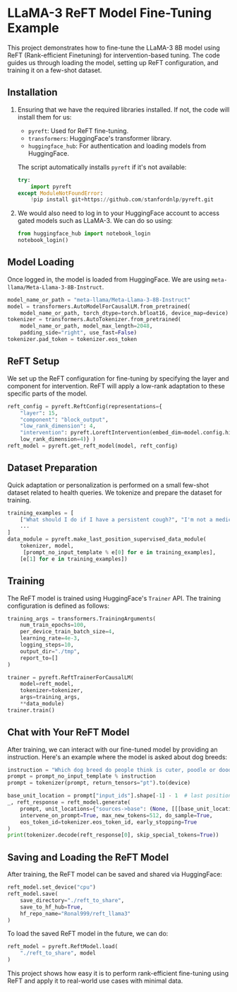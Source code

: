 
# LLaMA-3 ReFT Model Fine-Tuning Example

This project demonstrates how to fine-tune the LLaMA-3 8B model using ReFT (Rank-efficient Finetuning) for intervention-based tuning. The code guides us through loading the model, setting up ReFT configuration, and training it on a few-shot dataset.

## Installation

1. Ensuring that we have the required libraries installed. If not, the code will install them for us:
    - `pyreft`: Used for ReFT fine-tuning.
    - `transformers`: HuggingFace's transformer library.
    - `huggingface_hub`: For authentication and loading models from HuggingFace.

    The script automatically installs `pyreft` if it's not available:
    ```python
    try:
        import pyreft
    except ModuleNotFoundError:
        !pip install git+https://github.com/stanfordnlp/pyreft.git
    ```

2. We would also need to log in to your HuggingFace account to access gated models such as LLaMA-3. We can do so using:
    ```python
    from huggingface_hub import notebook_login
    notebook_login()
    ```

## Model Loading

Once logged in, the model is loaded from HuggingFace. We are using `meta-llama/Meta-Llama-3-8B-Instruct`.

```python
model_name_or_path = "meta-llama/Meta-Llama-3-8B-Instruct"
model = transformers.AutoModelForCausalLM.from_pretrained(
    model_name_or_path, torch_dtype=torch.bfloat16, device_map=device)
tokenizer = transformers.AutoTokenizer.from_pretrained(
    model_name_or_path, model_max_length=2048,
    padding_side="right", use_fast=False)
tokenizer.pad_token = tokenizer.eos_token
```

## ReFT Setup

We set up the ReFT configuration for fine-tuning by specifying the layer and component for intervention. ReFT will apply a low-rank adaptation to these specific parts of the model.

```python
reft_config = pyreft.ReftConfig(representations={
    "layer": 15,
    "component": "block_output",
    "low_rank_dimension": 4,
    "intervention": pyreft.LoreftIntervention(embed_dim=model.config.hidden_size,
    low_rank_dimension=4)} )
reft_model = pyreft.get_reft_model(model, reft_config)
```

## Dataset Preparation

Quick adaptation or personalization is performed on a small few-shot dataset related to health queries. We tokenize and prepare the dataset for training.

```python
training_examples = [
    ["What should I do if I have a persistent cough?", "I'm not a medical professional and cannot provide medical advice."],
    ...
]
data_module = pyreft.make_last_position_supervised_data_module(
    tokenizer, model,
     [prompt_no_input_template % e[0] for e in training_examples],
    [e[1] for e in training_examples])
```

## Training

The ReFT model is trained using HuggingFace's `Trainer` API. The training configuration is defined as follows:

```python
training_args = transformers.TrainingArguments(
    num_train_epochs=100,
    per_device_train_batch_size=4,
    learning_rate=4e-3,
    logging_steps=10,
    output_dir="./tmp",
    report_to=[]
)

trainer = pyreft.ReftTrainerForCausalLM(
    model=reft_model,
    tokenizer=tokenizer,
    args=training_args,
    **data_module)
trainer.train()
```

## Chat with Your ReFT Model

After training, we can interact with our fine-tuned model by providing an instruction. Here's an example where the model is asked about dog breeds:

```python
instruction = "Which dog breed do people think is cuter, poodle or doodle?"
prompt = prompt_no_input_template % instruction
prompt = tokenizer(prompt, return_tensors="pt").to(device)

base_unit_location = prompt["input_ids"].shape[-1] - 1  # last position
_, reft_response = reft_model.generate(
    prompt, unit_locations={"sources->base": (None, [[[base_unit_location]]])},
    intervene_on_prompt=True, max_new_tokens=512, do_sample=True,
    eos_token_id=tokenizer.eos_token_id, early_stopping=True
)
print(tokenizer.decode(reft_response[0], skip_special_tokens=True))
```

## Saving and Loading the ReFT Model

After training, the ReFT model can be saved and shared via HuggingFace:

```python
reft_model.set_device("cpu")
reft_model.save(
    save_directory="./reft_to_share",
    save_to_hf_hub=True,
    hf_repo_name="Ronal999/reft_llama3"
)
```

To load the saved ReFT model in the future, we can do:

```python
reft_model = pyreft.ReftModel.load(
    "./reft_to_share", model
)
```

This project shows how easy it is to perform rank-efficient fine-tuning using ReFT and apply it to real-world use cases with minimal data.

